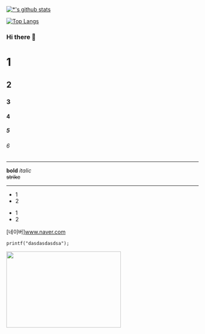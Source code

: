 
[![*'s github stats](https://github-readme-stats.vercel.app/api?username=bjh423)](https://github.com/bjh423)

[![Top Langs](https://github-readme-stats.vercel.app/api/top-langs/?username=bjh423&layout=compact)](https://github.com/bjh423/githubreadme-stats)

### Hi there 👋
# 1
## 2
### 3
#### 4
##### 5
###### 6
---
**bold**
*italic* <br>
~~strike~~ <br>
<hr>

* 1
* 2
- 1
- 2

[네이버]www.naver.com

```
printf("dasdasdasdsa");
```
<img src="화면 캡처 2023-02-28 164925.png" width = 300px height = 200px></img>
